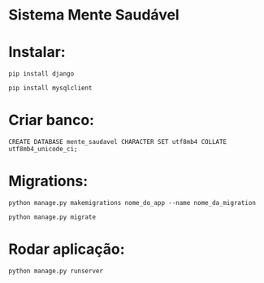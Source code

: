 # Sistema Mente Saudável

# Instalar:
```
pip install django

pip install mysqlclient
```

# Criar banco:
```
CREATE DATABASE mente_saudavel CHARACTER SET utf8mb4 COLLATE utf8mb4_unicode_ci;
```

# Migrations:
```
python manage.py makemigrations nome_do_app --name nome_da_migration

python manage.py migrate
```

# Rodar aplicação:
```
python manage.py runserver
```